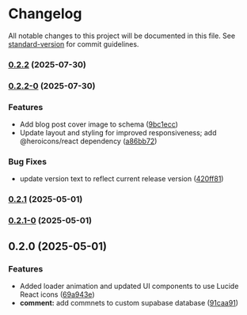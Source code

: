 # Changelog

All notable changes to this project will be documented in this file. See [standard-version](https://github.com/conventional-changelog/standard-version) for commit guidelines.

### [0.2.2](https://github.com/Selasie5/genuinely-a/compare/v0.2.2-0...v0.2.2) (2025-07-30)

### [0.2.2-0](https://github.com/Selasie5/genuinely-a/compare/v0.2.1...v0.2.2-0) (2025-07-30)


### Features

* Add blog post cover image to schema ([9bc1ecc](https://github.com/Selasie5/genuinely-a/commit/9bc1ecc91b5396cb71c7fcad391521ed5fe4af8d))
* Update layout and styling for improved responsiveness; add @heroicons/react dependency ([a86bb72](https://github.com/Selasie5/genuinely-a/commit/a86bb72f390eabedddfae71750ee1cce48ab8023))


### Bug Fixes

* update version text to reflect current release version ([420ff81](https://github.com/Selasie5/genuinely-a/commit/420ff81626d9c0d36fc2993f2bfe055f19b8c1f4))

### [0.2.1](https://github.com/Selasie5/genuinely-a/compare/v0.2.1-0...v0.2.1) (2025-05-01)

### [0.2.1-0](https://github.com/Selasie5/genuinely-a/compare/v0.2.0...v0.2.1-0) (2025-05-01)

## 0.2.0 (2025-05-01)


### Features

* Added loader animation and updated UI components to use Lucide React icons ([69a943e](https://github.com/Selasie5/genuinely-a/commit/69a943ed2b78eeac452a0084c1ff7befe892a63d))
* **comment:** add commnets to custom supabase database ([91caa91](https://github.com/Selasie5/genuinely-a/commit/91caa91dacfb4e9c82b95afa5bb3c2fc7008d822))
